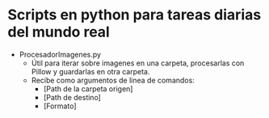 # Scripts en python para tareas diarias del mundo real

- ProcesadorImagenes.py
    - Útil para iterar sobre imagenes en una carpeta, procesarlas con Pillow y guardarlas en otra carpeta. 
    - Recibe como argumentos de linea de comandos:
        - [Path de la carpeta origen] 
        - [Path de destino] 
        - [Formato]

